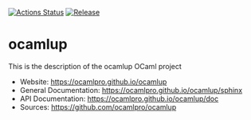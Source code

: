 
[![Actions Status](https://github.com/ocamlpro/ocamlup/workflows/Main%20Workflow/badge.svg)](https://github.com/ocamlpro/ocamlup/actions)
[![Release](https://img.shields.io/github/release/ocamlpro/ocamlup.svg)](https://github.com/ocamlpro/ocamlup/releases)

# ocamlup

This is the description
of the ocamlup OCaml project


* Website: https://ocamlpro.github.io/ocamlup
* General Documentation: https://ocamlpro.github.io/ocamlup/sphinx
* API Documentation: https://ocamlpro.github.io/ocamlup/doc
* Sources: https://github.com/ocamlpro/ocamlup
